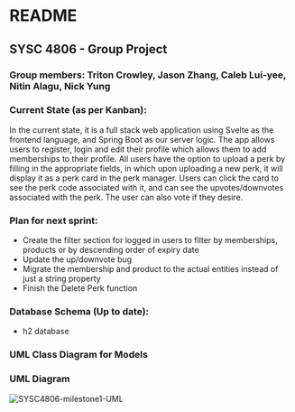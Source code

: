# README
## SYSC 4806 - Group Project

### Group members: Triton Crowley, Jason Zhang, Caleb Lui-yee, Nitin Alagu, Nick Yung

### Current State (as per Kanban):
In the current state, it is a full stack web application using Svelte as the frontend language, and Spring Boot as our server logic. The app allows users to register, login and edit their profile which allows them to add memberships to their profile. All users have the option to upload a perk by filling in the appropriate fields, in which upon uploading a new perk, it will display it as a perk card in the perk manager. Users can click the card to see the perk code associated with it, and can see the upvotes/downvotes associated with the perk. The user can also vote if they desire. 

### Plan for next sprint:
- Create the filter section for logged in users to filter by memberships, products or by descending order of expiry date
- Update the up/downvote bug
- Migrate the membership and product to the actual entities instead of just a string property
- Finish the Delete Perk function

### Database Schema (Up to date):
  - h2 database
### UML Class Diagram for Models

### UML Diagram
![SYSC4806-milestone1-UML](https://github.com/Zhangjason308/SYSC-4806-Project/blob/main/UML.png)

